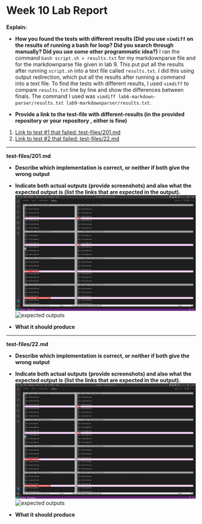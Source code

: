 # Week 10 Lab Report

**Explain:** 

* **How you found the tests with different results (Did you use `vimdiff` on the results of running a bash for loop? Did you search through manually? Did you use some other programmatic idea?)**
I ran the command `bash script.sh > results.txt` for my markdownparse file and for the markdownparse file given in lab 9. This put put all the results after running `script.sh` into a text file called `results.txt`. I did this using output redirection, which put all the results after running a command into a text file. To find the tests with different results, I used `vimdiff` to compare `results.txt` line by line and show the differences between finals. The command I used was `vimdiff lab6-markdown-parser/results.txt lab9-markdownparser/results.txt`.

* **Provide a link to the test-file with different-results (in the provided repository or your repository , either is fine)**
1. [Link to test #1 that failed: test-files/201.md](https://github.com/nidhidhamnani/markdown-parser/blob/main/test-files/201.md)
2. [Link to test #2 that failed: test-files/22.md](https://github.com/nidhidhamnani/markdown-parser/blob/main/test-files/22.md)

---
**test-files/201.md**

* **Describe which implementation is correct, or neither if both give the wrong output**

* **Indicate both actual outputs (provide screenshots) and also what the expected output is (list the links that are expected in the output).**
![actual ouputs](expectedoutputs.png)
![expected outputs]()

* **What it should produce**


---
**test-files/22.md**

* **Describe which implementation is correct, or neither if both give the wrong output**

* **Indicate both actual outputs (provide screenshots) and also what the expected output is (list the links that are expected in the output).**
![actual ouputs](expectedoutputs.png)
![expected outputs]()

* **What it should produce**


